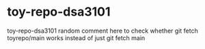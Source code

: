 # toy-repo-dsa3101
toy-repo-dsa3101
random comment here to check whether git fetch toyrepo/main works instead of just git fetch main 
